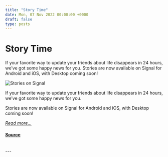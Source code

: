 ```yaml
---
title: "Story Time"
date: Mon, 07 Nov 2022 00:00:00 +0000
draft: false
type: posts
---
```

# Story Time





 If your favorite way to update your friends about life disappears in 24 hours, we’ve got some happy news for you. Stories are now available on Signal for Android and iOS, with Desktop coming soon! 

![Stories on Signal](/blog/images/stories-header.png)

If your favorite way to update your friends about life disappears in 24 hours, we’ve got some happy news for you.

Stories are now available on Signal for Android and iOS, with Desktop coming soon!

[_Read more..._](https://signal.org/blog/introducing-stories/)

#### [Source](https://signal.org/blog/introducing-stories/)

<br/>
---
